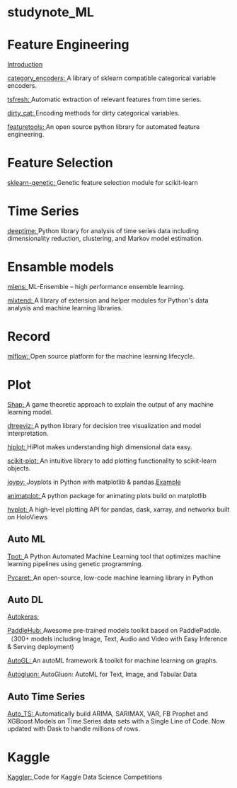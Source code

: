 # studynote_ML []()

# Feature Engineering
 [Introduction](https://github.com/azusakou/studynote_ML/blob/master/Feature%20Engineering/Feature%20Engineering.md)

[category_encoders: ](https://github.com/scikit-learn-contrib/category_encoders) A library of sklearn compatible categorical variable encoders.

[tsfresh: ](https://github.com/blue-yonder/tsfresh) Automatic extraction of relevant features from time series.

[dirty_cat: ](https://github.com/dirty-cat/dirty_cat) Encoding methods for dirty categorical variables.

[featuretools: ](https://github.com/alteryx/featuretools) An open source python library for automated feature engineering.

# Feature Selection

[sklearn-genetic: ](https://github.com/manuel-calzolari/sklearn-genetic) Genetic feature selection module for scikit-learn

# Time Series
[deeptime: ](https://github.com/deeptime-ml/deeptime) Python library for analysis of time series data including dimensionality reduction, clustering, and Markov model estimation.

# Ensamble models
[mlens: ](https://github.com/flennerhag/mlens) ML-Ensemble – high performance ensemble learning.

[mlxtend: ](https://github.com/rasbt/mlxtend) A library of extension and helper modules for Python's data analysis and machine learning libraries.


# Record
[mlflow: ](https://github.com/mlflow/mlflow) Open source platform for the machine learning lifecycle.

# Plot
[Shap: ](https://github.com/slundberg/shap) A game theoretic approach to explain the output of any machine learning model.

[dtreeviz: ](https://github.com/parrt/dtreeviz) A python library for decision tree visualization and model interpretation.

[hiplot: ](https://github.com/facebookresearch/hiplot) HiPlot makes understanding high dimensional data easy.

[scikit-plot: ](https://github.com/reiinakano/scikit-plot) An intuitive library to add plotting functionality to scikit-learn objects.

[joypy: ](https://github.com/sbebo/joypy) Joyplots in Python with matplotlib & pandas.[Example](https://github.com/sbebo/joypy/blob/master/Joyplot.ipynb)

[animatplot: ](https://github.com/t-makaro/animatplot) A python package for animating plots build on matplotlib

[hvplot: ](https://github.com/holoviz/hvplot) A high-level plotting API for pandas, dask, xarray, and networkx built on HoloViews

## Auto ML
[Tpot: ](https://github.com/EpistasisLab/tpot) A Python Automated Machine Learning tool that optimizes machine learning pipelines using genetic programming.

[Pycaret: ](https://github.com/pycaret/pycaret) An open-source, low-code machine learning library in Python

## Auto DL

[Autokeras: ]()

[PaddleHub: ](https://github.com/PaddlePaddle/PaddleHub) Awesome pre-trained models toolkit based on PaddlePaddle.（300+ models including Image, Text, Audio and Video with Easy Inference & Serving deployment)

[AutoGL: ](https://github.com/THUMNLab/AutoGL) An autoML framework & toolkit for machine learning on graphs.

[Autogluon: ](https://github.com/awslabs/autogluon) AutoGluon: AutoML for Text, Image, and Tabular Data


## Auto Time Series
[Auto_TS: ](https://github.com/AutoViML/Auto_TS) Automatically build ARIMA, SARIMAX, VAR, FB Prophet and XGBoost Models on Time Series data sets with a Single Line of Code. Now updated with Dask to handle millions of rows.

# Kaggle
[Kaggler: ](https://github.com/jeongyoonlee/Kaggler) Code for Kaggle Data Science Competitions